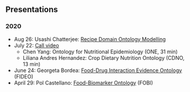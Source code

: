 ## Presentations

### 2020

* Aug 26: Usashi Chatterjee: [Recipe Domain Ontology Modelling](https://github.com/FoodOntology/joint-food-ontology-wg/blob/master/presentation/IFOW_2020_Chatterjee.ppt?raw=true)
* July 22: [Call video](https://foodon.org/ifow/call_2020_july_22.mp4)
  * Chen Yang: Ontology for Nutritional Epidemiology (ONE, 31 min)
  * Liliana Andres Hernandez: Crop Dietary Nutrition Ontology (CDNO, 13 min)
* June 24: Georgeta Bordea: [Food-Drug Interaction Evidence Ontology](https://github.com/FoodOntology/joint-food-ontology-wg/blob/master/presentation/IFOW_2020_FIDEO.pdf) (FIDEO)
* April 29: Pol Castellano: [Food-Biomarker Ontology](https://foodon.org/ifow/fobi_2020_apr_29.mov) (FOBI) 
